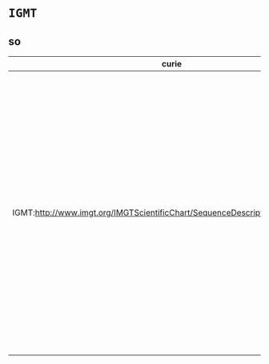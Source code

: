 # `IGMT`
## so
| curie                                                                         |   usages | nodes                                                                                                                                                                                                                                                                                                                                                                                                                                                                                                                                                                                                                                                                                                                                                                                                                                                                                                                                                                                                                                                                                                                                                                                                                                                                                                                                                                                                                                                                                                                                                                                                            |
|-------------------------------------------------------------------------------|----------|------------------------------------------------------------------------------------------------------------------------------------------------------------------------------------------------------------------------------------------------------------------------------------------------------------------------------------------------------------------------------------------------------------------------------------------------------------------------------------------------------------------------------------------------------------------------------------------------------------------------------------------------------------------------------------------------------------------------------------------------------------------------------------------------------------------------------------------------------------------------------------------------------------------------------------------------------------------------------------------------------------------------------------------------------------------------------------------------------------------------------------------------------------------------------------------------------------------------------------------------------------------------------------------------------------------------------------------------------------------------------------------------------------------------------------------------------------------------------------------------------------------------------------------------------------------------------------------------------------------|
| IGMT:http://www.imgt.org/IMGTScientificChart/SequenceDescription/Keywords.php |       14 | [http://purl.obolibrary.org/obo/SO:0002100](https://bioregistry.io/http://purl.obolibrary.org/obo/SO:0002100), [http://purl.obolibrary.org/obo/SO:0002101](https://bioregistry.io/http://purl.obolibrary.org/obo/SO:0002101), [http://purl.obolibrary.org/obo/SO:0002102](https://bioregistry.io/http://purl.obolibrary.org/obo/SO:0002102), [http://purl.obolibrary.org/obo/SO:0002103](https://bioregistry.io/http://purl.obolibrary.org/obo/SO:0002103), [http://purl.obolibrary.org/obo/SO:0002104](https://bioregistry.io/http://purl.obolibrary.org/obo/SO:0002104), [http://purl.obolibrary.org/obo/SO:0002121](https://bioregistry.io/http://purl.obolibrary.org/obo/SO:0002121), [http://purl.obolibrary.org/obo/SO:0002123](https://bioregistry.io/http://purl.obolibrary.org/obo/SO:0002123), [http://purl.obolibrary.org/obo/SO:0002124](https://bioregistry.io/http://purl.obolibrary.org/obo/SO:0002124), [http://purl.obolibrary.org/obo/SO:0002125](https://bioregistry.io/http://purl.obolibrary.org/obo/SO:0002125), [http://purl.obolibrary.org/obo/SO:0002126](https://bioregistry.io/http://purl.obolibrary.org/obo/SO:0002126), [http://purl.obolibrary.org/obo/SO:0002134](https://bioregistry.io/http://purl.obolibrary.org/obo/SO:0002134), [http://purl.obolibrary.org/obo/SO:0002135](https://bioregistry.io/http://purl.obolibrary.org/obo/SO:0002135), [http://purl.obolibrary.org/obo/SO:0002136](https://bioregistry.io/http://purl.obolibrary.org/obo/SO:0002136), [http://purl.obolibrary.org/obo/SO:0002137](https://bioregistry.io/http://purl.obolibrary.org/obo/SO:0002137) |
